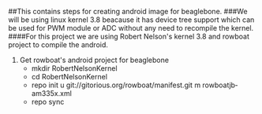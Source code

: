 ##This contains steps for creating android image for beaglebone.
###We will be using linux kernel 3.8 beacause it has device tree support which can be used for PWM module or ADC without any need to recompile the kernel.
####For this project we are using Robert Nelson's kernel 3.8 and rowboat project to compile the android.


1. Get rowboat's android project for beaglebone
	* mkdir RobertNelsonKernel
	* cd RobertNelsonKernel
	* repo init ­u git://gitorious.org/rowboat/manifest.git ­m rowboat­jb­am335x.xml 
	* repo sync 